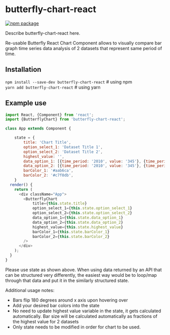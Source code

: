 # butterfly-chart-react

[![npm package][npm-badge]][npm]

Describe butterfly-chart-react here.

[npm-badge]: https://img.shields.io/npm/v/npm-package.png?style=flat-square
[npm]: https://www.npmjs.org/package/npm-package

Re-usable Butterfly React Chart Component allows to visually compare bar graph time series data analysis of 2 datasets that represent same period of time.  

## Installation  

`npm install --save-dev butterfly-chart-react` # using npm   
`yarn add butterfly-chart-react`               # using yarn

## Example use  

```javascript
import React, {Component} from 'react';
import {ButterflyChart} from 'butterfly-chart-react';  

class App extends Component {

    state = { 
        title: 'Chart Title',
        option_select_1: 'Dataset Title 1',
        option_select_2: 'Dataset Title 2',
        highest_value: '',
        data_option_1: [{time_period: '2010', value: '345'}, {time_period: '2011', value: '650'}],
        data_option_2: [{time_period: '2010', value: '345'}, {time_period: '2011', value: '650'}],
        barColor_1: '#aab6ca',
        barColor_2: '#c7f0db',
    }
  render() {
    return (
      <div className="App">
        <ButterflyChart 
            title={this.state.title}
            option_select_1={this.state.option_select_1}
            option_select_2={this.state.option_select_2}
            data_option_1={this.state.data_option_1}
            data_option_2={this.state.data_option_2}
            highest_value={this.state.highest_value}
            barColor_1={this.state.barColor_1}
            barColor_2={this.state.barColor_2}                            
        />
      </div>
    );
  }
}
```  

  
Please use state as shown above. When using data returned by an API that can be structured very differently, the easiest way would be to loop/map through that data and put it in the similarly structured state.

Additional usage notes:
 - Bars flip 180 degrees around x axis upon hovering over
 - Add your desired bar colors into the state
 - No need to update highest value variable in the state, it gets calculated automatically. Bar size will be calculated automatically as fractions of the highest value for 2 datasets
 - Only state needs to be modified in order for chart to be used.


